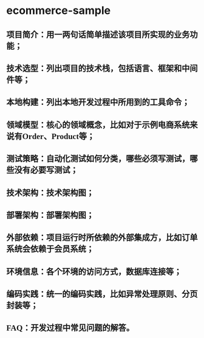 # ecommerce-sample
## <font face="微软雅黑"> 
## 项目简介：用一两句话简单描述该项目所实现的业务功能；
## 技术选型：列出项目的技术栈，包括语言、框架和中间件等；
## 本地构建：列出本地开发过程中所用到的工具命令；
## 领域模型：核心的领域概念，比如对于示例电商系统来说有Order、Product等；
## 测试策略：自动化测试如何分类，哪些必须写测试，哪些没有必要写测试；
## 技术架构：技术架构图；
## 部署架构：部署架构图；
## 外部依赖：项目运行时所依赖的外部集成方，比如订单系统会依赖于会员系统；
## 环境信息：各个环境的访问方式，数据库连接等；
## 编码实践：统一的编码实践，比如异常处理原则、分页封装等；
## FAQ：开发过程中常见问题的解答。